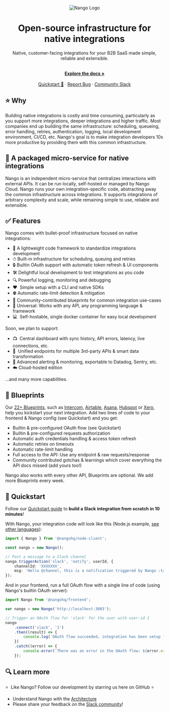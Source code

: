 <div align="center">
  
  ![Nango Logo](https://uploads-ssl.webflow.com/62a9f4a7a5a3d9ef1439982a/62aa0f9de9ebfd31d66f4ef7_Nango-logo-tight.png)

</div>

<h1 align="center">Open-source infrastructure for native integrations</h1>

<div align="center">
Native, customer-facing integrations for your B2B SaaS made simple, reliable and extensible.
</div>

<p align="center">
    <br />
    <a href="https://docs.nango.dev" rel="dofollow"><strong>Explore the docs »</strong></a>
    <br />

  <br/>
    <a href="https://docs.nango.dev/quickstart/node">Quickstart 🚀</a>
    ·
    <a href="https://github.com/nangohq/nango/issues">Report Bug</a>
    ·
    <a href="https://nango.dev/slack">Community Slack</a>
</p>

## ⭐ Why

Building native integrations is costly and time consuming, particularly as you support more integrations, deeper integrations and higher traffic. Most companies end up building the same infrastructure: scheduling, queueing, error handling, retries, authentication, logging, local development environment, CI/CD, etc. Nango's goal is to make integration developers 10x more productive by providing them with this common infrastructure.

## 🎁 A packaged micro-service for native integrations

Nango is an independent micro-service that centralizes interactions with external APIs. It can be run locally, self-hosted or managed by Nango Cloud. Nango runs your own integration-specific code, abstracting away the common infrastructure across integrations. It supports integrations of arbitrary complexity and scale, while remaining simple to use, reliable and extensible.

## ✅ Features

Nango comes with bullet-proof infrastructure focused on native integrations:

-   📁 A lightweight code framework to standardize integrations development
-   ⏱ Built-in infrastructure for scheduling, queuing and retries
-   🔒 Builtin OAuth support with automatic token refresh & UI components
-   🛠 Delightful local development to test integrations as you code
-   🔍 Powerful logging, monitoring and debugging
-   ❤️  Simple setup with a CLI and native SDKs
-   ⛔️ Automatic rate-limit detection & mitigation
-   👥 Community-contributed blueprints for common integration use-cases
-   🧩 Universal: Works with any API, any programming language & framework
-   💻  Self-hostable, single docker container for easy local development

Soon, we plan to support:

-   📺  Central dashboard with sync history, API errors, latency, live connections, etc.
-   🧠  Unified endpoints for multiple 3rd-party APIs & smart data transformation
-   🚨 Advanced alerting & monitoring, exportable to Datadog, Sentry, etc.
-   ☁️ Cloud-hosted edition

…and many more capabilities.

## 📘 Blueprints

Our [22+ Blueprints](https://docs.nango.dev/blueprint-catalog/blueprint-overview), such as [Intercom](https://docs.nango.dev/blueprint-catalog/blueprint-intercom), [Airtable](https://docs.nango.dev/blueprint-catalog/blueprint-airtable), [Asana](https://docs.nango.dev/blueprint-catalog/blueprint-asana), [Hubspot](https://docs.nango.dev/blueprint-catalog/blueprint-hubspot) or [Xero](https://docs.nango.dev/blueprint-catalog/blueprint-xero), help you kickstart your next integration.
Add two lines of code to your frontend & Nango config (see Quickstart) and you get:

-   Builtin & pre-configured OAuth flow (see Quickstart)
-   Builtin & pre-configured requests authorization
-   Automatic auth credentials handling & access token refresh
-   Automatic retries on timeouts
-   Automatic rate-limit handling
-   Full access to the API: Use any endpoint & raw requests/response
-   Community contributed gotchas & learnings which cover everything the API docs missed (add yours too!)

Nango also works with every other API, Blueprints are optional. We add more Blueprints every week.

## 🚀 Quickstart

Follow our [Quickstart guide](https://docs.nango.dev/quickstart/node) to **build a Slack integration from scratch in 10 minutes**!

With Nango, your integration code will look like this (Node.js example, [see other languages](https://docs.nango.dev/quickstart/other)):

```ts
import { Nango } from '@nangohq/node-client';

const nango = new Nango();

// Post a message to a Slack channel
nango.triggerAction('slack', 'notify', userId, {
    channelId: 'XXXXXXX',
    msg: 'Hello @channel, this is a notification triggered by Nango :tada:'
});
```

And in your frontend, run a full OAuth flow with a single line of code (using Nango's builtin OAuth server):

```js
import Nango from '@nangohq/frontend';

var nango = new Nango('http://localhost:3003');

// Trigger an OAuth flow for 'slack' for the user with user-id 1
nango
    .connect('slack', '1')
    .then((result) => {
        console.log(`OAuth flow succeeded, integration has been setup for the user 🎉`);
    })
    .catch((error) => {
        console.error(`There was an error in the OAuth flow: ${error.error.type} - ${error.error.message}`);
    });
```

## 🔍 Learn more

⭐  Like Nango? Follow our development by starring us here on GitHub ⭐

-   Understand Nango with the [Architecture](https://docs.nango.dev/architecture)
-   Please share your feedback on the [Slack community](https://nango.dev/slack)!

